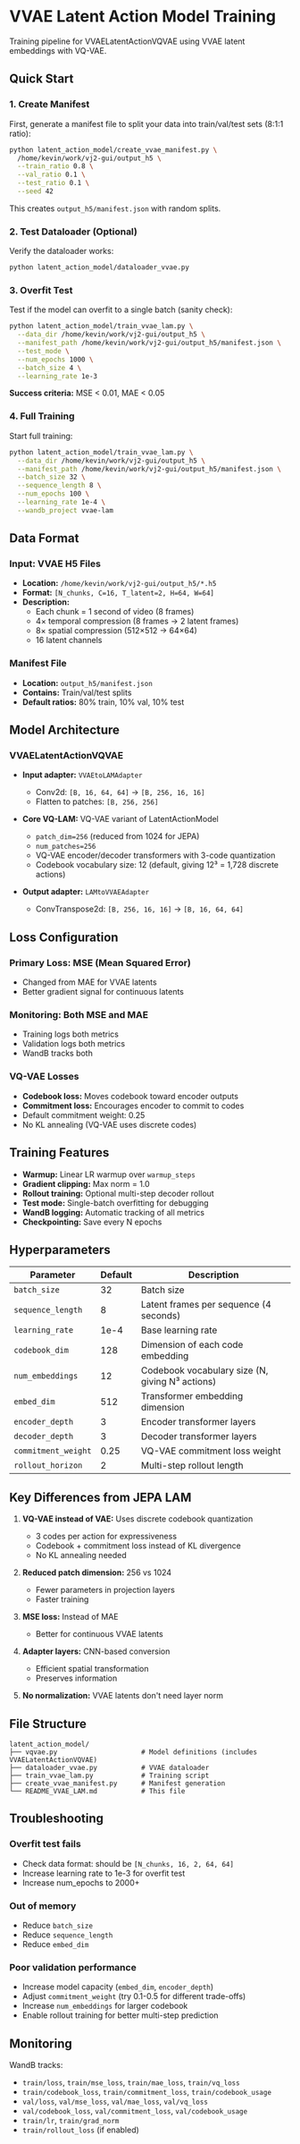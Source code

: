 # VVAE Latent Action Model Training

Training pipeline for VVAELatentActionVQVAE using VVAE latent embeddings with VQ-VAE.

## Quick Start

### 1. Create Manifest

First, generate a manifest file to split your data into train/val/test sets (8:1:1 ratio):

```bash
python latent_action_model/create_vvae_manifest.py \
  /home/kevin/work/vj2-gui/output_h5 \
  --train_ratio 0.8 \
  --val_ratio 0.1 \
  --test_ratio 0.1 \
  --seed 42
```

This creates `output_h5/manifest.json` with random splits.

### 2. Test Dataloader (Optional)

Verify the dataloader works:

```bash
python latent_action_model/dataloader_vvae.py
```

### 3. Overfit Test

Test if the model can overfit to a single batch (sanity check):

```bash
python latent_action_model/train_vvae_lam.py \
  --data_dir /home/kevin/work/vj2-gui/output_h5 \
  --manifest_path /home/kevin/work/vj2-gui/output_h5/manifest.json \
  --test_mode \
  --num_epochs 1000 \
  --batch_size 4 \
  --learning_rate 1e-3
```

**Success criteria:** MSE < 0.01, MAE < 0.05

### 4. Full Training

Start full training:

```bash
python latent_action_model/train_vvae_lam.py \
  --data_dir /home/kevin/work/vj2-gui/output_h5 \
  --manifest_path /home/kevin/work/vj2-gui/output_h5/manifest.json \
  --batch_size 32 \
  --sequence_length 8 \
  --num_epochs 100 \
  --learning_rate 1e-4 \
  --wandb_project vvae-lam
```

## Data Format

### Input: VVAE H5 Files
- **Location:** `/home/kevin/work/vj2-gui/output_h5/*.h5`
- **Format:** `[N_chunks, C=16, T_latent=2, H=64, W=64]`
- **Description:**
  - Each chunk = 1 second of video (8 frames)
  - 4× temporal compression (8 frames → 2 latent frames)
  - 8× spatial compression (512×512 → 64×64)
  - 16 latent channels

### Manifest File
- **Location:** `output_h5/manifest.json`
- **Contains:** Train/val/test splits
- **Default ratios:** 80% train, 10% val, 10% test

## Model Architecture

### VVAELatentActionVQVAE
- **Input adapter:** `VVAEtoLAMAdapter`
  - Conv2d: `[B, 16, 64, 64]` → `[B, 256, 16, 16]`
  - Flatten to patches: `[B, 256, 256]`

- **Core VQ-LAM:** VQ-VAE variant of LatentActionModel
  - `patch_dim=256` (reduced from 1024 for JEPA)
  - `num_patches=256`
  - VQ-VAE encoder/decoder transformers with 3-code quantization
  - Codebook vocabulary size: 12 (default, giving 12³ = 1,728 discrete actions)

- **Output adapter:** `LAMtoVVAEAdapter`
  - ConvTranspose2d: `[B, 256, 16, 16]` → `[B, 16, 64, 64]`

## Loss Configuration

### Primary Loss: MSE (Mean Squared Error)
- Changed from MAE for VVAE latents
- Better gradient signal for continuous latents

### Monitoring: Both MSE and MAE
- Training logs both metrics
- Validation logs both metrics
- WandB tracks both

### VQ-VAE Losses
- **Codebook loss:** Moves codebook toward encoder outputs
- **Commitment loss:** Encourages encoder to commit to codes
- Default commitment weight: 0.25
- No KL annealing (VQ-VAE uses discrete codes)

## Training Features

- **Warmup:** Linear LR warmup over `warmup_steps`
- **Gradient clipping:** Max norm = 1.0
- **Rollout training:** Optional multi-step decoder rollout
- **Test mode:** Single-batch overfitting for debugging
- **WandB logging:** Automatic tracking of all metrics
- **Checkpointing:** Save every N epochs

## Hyperparameters

| Parameter | Default | Description |
|-----------|---------|-------------|
| `batch_size` | 32 | Batch size |
| `sequence_length` | 8 | Latent frames per sequence (4 seconds) |
| `learning_rate` | 1e-4 | Base learning rate |
| `codebook_dim` | 128 | Dimension of each code embedding |
| `num_embeddings` | 12 | Codebook vocabulary size (N, giving N³ actions) |
| `embed_dim` | 512 | Transformer embedding dimension |
| `encoder_depth` | 3 | Encoder transformer layers |
| `decoder_depth` | 3 | Decoder transformer layers |
| `commitment_weight` | 0.25 | VQ-VAE commitment loss weight |
| `rollout_horizon` | 2 | Multi-step rollout length |

## Key Differences from JEPA LAM

1. **VQ-VAE instead of VAE:** Uses discrete codebook quantization
   - 3 codes per action for expressiveness
   - Codebook + commitment loss instead of KL divergence
   - No KL annealing needed

2. **Reduced patch dimension:** 256 vs 1024
   - Fewer parameters in projection layers
   - Faster training

3. **MSE loss:** Instead of MAE
   - Better for continuous VVAE latents

4. **Adapter layers:** CNN-based conversion
   - Efficient spatial transformation
   - Preserves information

5. **No normalization:** VVAE latents don't need layer norm

## File Structure

```
latent_action_model/
├── vqvae.py                     # Model definitions (includes VVAELatentActionVQVAE)
├── dataloader_vvae.py           # VVAE dataloader
├── train_vvae_lam.py            # Training script
├── create_vvae_manifest.py      # Manifest generation
└── README_VVAE_LAM.md           # This file
```

## Troubleshooting

### Overfit test fails
- Check data format: should be `[N_chunks, 16, 2, 64, 64]`
- Increase learning rate to 1e-3 for overfit test
- Increase num_epochs to 2000+

### Out of memory
- Reduce `batch_size`
- Reduce `sequence_length`
- Reduce `embed_dim`

### Poor validation performance
- Increase model capacity (`embed_dim`, `encoder_depth`)
- Adjust `commitment_weight` (try 0.1-0.5 for different trade-offs)
- Increase `num_embeddings` for larger codebook
- Enable rollout training for better multi-step prediction

## Monitoring

WandB tracks:
- `train/loss`, `train/mse_loss`, `train/mae_loss`, `train/vq_loss`
- `train/codebook_loss`, `train/commitment_loss`, `train/codebook_usage`
- `val/loss`, `val/mse_loss`, `val/mae_loss`, `val/vq_loss`
- `val/codebook_loss`, `val/commitment_loss`, `val/codebook_usage`
- `train/lr`, `train/grad_norm`
- `train/rollout_loss` (if enabled)
